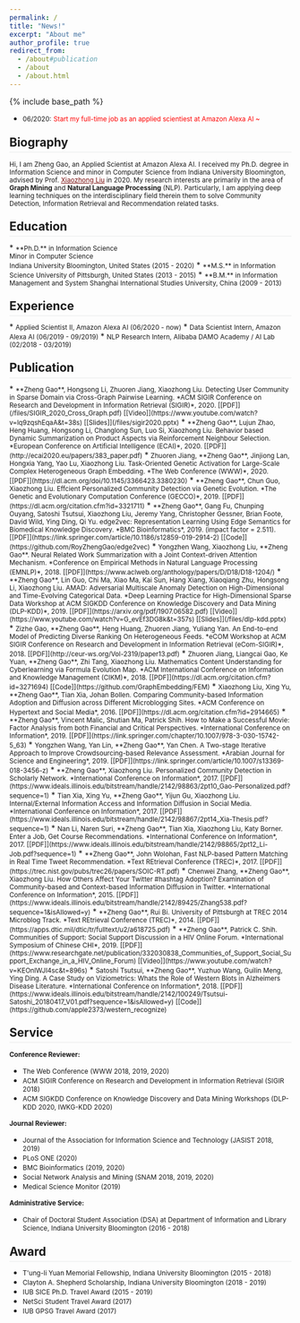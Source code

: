 ```yaml
---
permalink: /
title: "News!"
excerpt: "About me"
author_profile: true
redirect_from: 
  - /about#publication
  - /about
  - /about.html
---
```

<style>
.page__content p {
    margin: 0 0 0em;
}
p{
    /*margin: 0;*/
    /*padding: -30;*/
    /*line-height: 15px;*/
}
a{
	color:#7c1313;
}
ul{
    /*margin: 0;*/
    /*padding: -30;*/
    line-height: 15px;
    margin-block-start: 0em;
    margin-block-end: 0em;
}
ul li, ol li {
    margin-bottom: 0.em;
}
h1, h2, h3, h4, h5, h6 {
	padding-bottom: 0.2em;
	margin: 1em 0 0.5em;
	border-bottom: 2px solid #f2f3f3;
}
</style>
{% include base_path %} 
* <small>06/2020:</small> <small style="color:red">Start my full-time job as an applied scientiest at Amazon Alexa AI ~</small>  
<!-- * <small> 10/2019:</small> <small style="color:red">I am about to graduate in 2020 Spring and will join Amazon Alexa AI as an applied Scientist! </small>   -->
<h2 id="biography"> Biography</h2>  

<small> Hi, I am Zheng Gao, an Applied Scientist at Amazon Alexa AI. I received my Ph.D. degree in Information Science and minor in Computer Science from Indiana University Bloomington, advised by Prof. [Xiaozhong Liu](http://xiaozhong.website2.me/) in 2020. My research interests are primarily in the area of **Graph Mining** and **Natural Language Processing** (NLP). Particularly, I am applying deep learning techniques on the interdisciplinary field therein them to solve Community Detection, Information Retrieval and Recommendation related tasks.</small>

<h2 id="education"> Education</h2>  
* <small>**Ph.D.** in Information Science<br>
    Minor in Computer Science <br>
    Indiana University Bloomington, United States (2015 - 2020)</small> 
* <small>**M.S.** in Information Science  
    University of Pittsburgh, United States (2013 - 2015)</small>  
* <small>**B.M.** in Information Management and System  
    Shanghai International Studies University, China (2009 - 2013)</small> 

<h2 id="experience">Experience</h2> 
* <small>Applied Scientist II, Amazon Alexa AI (06/2020 - now)</small> 
* <small>Data Scientist Intern, Amazon Alexa AI (06/2019 - 09/2019)</small>  
* <small>NLP Research Intern, Alibaba DAMO Academy / AI Lab (02/2018 - 03/2019)</small>

<h2 id="publication">Publication</h2> 
* <small>**Zheng Gao**, Hongsong Li, Zhuoren Jiang, Xiaozhong Liu. Detecting User Community in Sparse Domain via Cross-Graph Pairwise Learning. *ACM SIGIR Conference on Research and Development in Information Retrieval (SIGIR)*, 2020. [[PDF]](/files/SIGIR_2020_Cross_Graph.pdf) [[Video]](https://www.youtube.com/watch?v=lq9zqshEqaA&t=38s) [[Slides]](/files/sigir2020.pptx)</small>
* <small>**Zheng Gao**, Lujun Zhao, Heng Huang, Hongsong Li, Changlong Sun, Luo Si, Xiaozhong Liu. Behavior based Dynamic Summarization on Product Aspects via Reinforcement Neighbour Selection. *European Conference on Artificial Intelligence (ECAI)*, 2020. [[PDF]](http://ecai2020.eu/papers/383_paper.pdf)</small>
* <small>Zhuoren Jiang, **Zheng Gao**, Jinjiong Lan, Hongxia Yang, Yao Lu, Xiaozhong Liu. Task-Oriented Genetic Activation for Large-Scale Complex Heterogeneous Graph Embedding. *The Web Conference (WWW)*, 2020. [[PDF]](https://dl.acm.org/doi/10.1145/3366423.3380230)</small>
* <small>**Zheng Gao**, Chun Guo, Xiaozhong Liu. Effcient Personalized Community Detection via Genetic Evolution. *The Genetic and Evolutionary Computation Conference (GECCO)*, 2019. [[PDF]](https://dl.acm.org/citation.cfm?id=3321711)</small>
* <small>**Zheng Gao**, Gang Fu, Chunping Ouyang, Satoshi Tsutsui, Xiaozhong Liu, Jeremy Yang, Christopher Gessner, Brian Foote, David Wild, Ying Ding, Qi Yu. edge2vec: Representation Learning Using Edge Semantics for Biomedical Knowledge Discovery. *BMC Bioinformatics*, 2019. (impact factor = 2.511). [[PDF]](https://link.springer.com/article/10.1186/s12859-019-2914-2) [[Code]](https://github.com/RoyZhengGao/edge2vec)</small>
* <small>Yongzhen Wang, Xiaozhong Liu, **Zheng Gao**. Neural Related Work Summarization with a Joint
Context-driven Attention Mechanism. *Conference on Empirical Methods in Natural Language Processing (EMNLP)*, 2018. [[PDF]](https://www.aclweb.org/anthology/papers/D/D18/D18-1204/)</small>
* <small>**Zheng Gao**, Lin Guo, Chi Ma, Xiao Ma, Kai Sun, Hang Xiang, Xiaoqiang Zhu, Hongsong Li,
Xiaozhong Liu. AMAD: Adversarial Multiscale Anomaly Detection on High-Dimensional and Time-Evolving Categorical Data. *Deep Learning Practice for High-Dimensional Sparse Data Workshop at ACM SIGKDD Conference on Knowledge Discovery and Data Mining (DLP-KDD)*, 2019. [[PDF]](https://arxiv.org/pdf/1907.06582.pdf) [[Video]](https://www.youtube.com/watch?v=G_evEf3DG8k&t=357s) [[Slides]](/files/dlp-kdd.pptx)</small>
* <small>Zizhe Gao, **Zheng Gao**, Heng Huang, Zhuoren Jiang, Yuliang Yan. An End-to-end Model of Predicting Diverse Ranking On Heterogeneous Feeds. *eCOM Workshop at ACM SIGIR Conference on Research and Development in Information Retrieval (eCom-SIGIR)*, 2018. [[PDF]](http://ceur-ws.org/Vol-2319/paper13.pdf)</small>
* <small>Zhuoren Jiang, Liangcai Gao, Ke Yuan, **Zheng Gao**, Zhi Tang, Xiaozhong Liu. Mathematics Content Understanding for Cyberlearning via Formula Evolution Map. *ACM International Conference on
Information and Knowledge Management (CIKM)*, 2018. [[PDF]](https://dl.acm.org/citation.cfm?id=3271694) [[Code]](https://github.com/GraphEmbedding/FEM)</small>
* <small>Xiaozhong Liu, Xing Yu, **Zheng Gao**, Tian Xia, Johan Bollen. Comparing Community-based Information Adoption and Diffusion across Different Microblogging Sites. *ACM Conference on Hypertext and Social Media*, 2016. [[PDF]](https://dl.acm.org/citation.cfm?id=2914665)</small>
* <small>**Zheng Gao**, Vincent Malic, Shutian Ma, Patrick Shih. How to Make a Successful Movie: Factor Analysis from both Financial and Critical Perspectives. *International Conference on Information*, 2019. [[PDF]](https://link.springer.com/chapter/10.1007/978-3-030-15742-5_63)</small>
* <small>Yongzhen Wang, Yan Lin, **Zheng Gao**, Yan Chen. A Two-stage Iterative Approach to Improve Crowdsourcing-based Relevance Assessment. *Arabian Journal for Science and Engineering*, 2019. [[PDF]](https://link.springer.com/article/10.1007/s13369-018-3456-z)</small>
* <small>**Zheng Gao**, Xiaozhong Liu. Personalized Community Detection in Scholarly Network. *International Conference on Information*, 2017. [[PDF]](https://www.ideals.illinois.edu/bitstream/handle/2142/98863/2pt10_Gao-Personalized.pdf?sequence=1)</small>
* <small>Tian Xia, Xing Yu, **Zheng Gao**, Yijun Gu, Xiaozhong Liu. Internal/External Information Access
and Information Diffusion in Social Media. *International Conference on Information*, 2017. [[PDF]](https://www.ideals.illinois.edu/bitstream/handle/2142/98867/2pt14_Xia-Thesis.pdf?sequence=1)</small>
* <small>Nan Li, Naren Suri, **Zheng Gao**, Tian Xia, Xiaozhong Liu, Katy Borner. Enter a Job, Get Course
Recommendations. *International Conference on Information*, 2017. [[PDF]](https://www.ideals.illinois.edu/bitstream/handle/2142/98865/2pt12_Li-Job.pdf?sequence=1)</small>
* <small>**Zheng Gao**, John Wolohan, Fast NLP-based Pattern Matching in Real Time Tweet Recommendation. *Text REtrieval Conference (TREC)*, 2017. [[PDF]](https://trec.nist.gov/pubs/trec26/papers/SOIC-RT.pdf)</small>
* <small>Chenwei Zhang, **Zheng Gao**, Xiaozhong Liu. How Others Affect Your Twitter #hashtag Adoption?
Examination of Community-based and Context-based Information Diffusion in Twitter. *International Conference on Information*, 2015. [[PDF]](https://www.ideals.illinois.edu/bitstream/handle/2142/89425/Zhang538.pdf?sequence=1&isAllowed=y)</small>
* <small>**Zheng Gao**, Rui Bi. University of Pittsburgh at TREC 2014 Microblog Track. *Text REtrieval
Conference (TREC)*, 2014. [[PDF]](https://apps.dtic.mil/dtic/tr/fulltext/u2/a618725.pdf)</small>
* <small>**Zheng Gao**, Patrick C. Shih. Communities of Support: Social Support Discussion in a HIV Online Forum. *International Symposium of Chinese CHI*, 2019. [[PDF]](https://www.researchgate.net/publication/332030838_Communities_of_Support_Social_Support_Exchange_in_a_HIV_Online_Forum) [[Video]](https://www.youtube.com/watch?v=KEOnlWJI4sc&t=896s)</small>
* <small>Satoshi Tsutsui, **Zheng Gao**, Yuzhuo Wang, Guilin Meng, Ying Ding. A Case Study on Viziometrics: Whats the Role of Western Blots in Alzheimers Disease Literature. *International Conference on Information*, 2018. [[PDF]](https://www.ideals.illinois.edu/bitstream/handle/2142/100249/Tsutsui-Satoshi_20180417_V01.pdf?sequence=1&isAllowed=y) [[Code]](https://github.com/apple2373/western_recognize)</small>


<h2 id="service">Service</h2>  

<small>**Conference Reviewer:**</small>   
* <small>The Web Conference (WWW 2018, 2019, 2020)</small>  
* <small>ACM SIGIR Conference on Research and Development in Information Retrieval (SIGIR 2018)</small>  
* <small>ACM SIGKDD Conference on Knowledge Discovery and Data Mining Workshops (DLP-KDD 2020, IWKG-KDD 2020)</small> 

<small>**Journal Reviewer:**</small>  
* <small>Journal of the Association for Information Science and Technology (JASIST 2018, 2019)</small>
* <small>PLoS ONE (2020)</small> 
* <small>BMC Bioinformatics (2019, 2020)</small> 
* <small>Social Network Analysis and Mining (SNAM 2018, 2019, 2020)</small> 
* <small>Medical Science Monitor (2019)</small> 

<small>**Administrative Service:**</small>    
* <small>Chair of Doctoral Student Association (DSA) at Department of Information and Library Science, Indiana University Bloomington (2016 - 2018) </small>
<h2 id="award"> Award</h2> 

* <small>T'ung-li Yuan Memorial Fellowship, Indiana University Bloomington (2015 - 2018)</small>
* <small>Clayton A. Shepherd Scholarship, Indiana University Bloomington (2018 - 2019) </small>
* <small>IUB SICE Ph.D. Travel Award (2015 - 2019)</small>
* <small>NetSci Student Travel Award (2017) </small>
* <small>IUB GPSG Travel Award (2017) </small>



















































